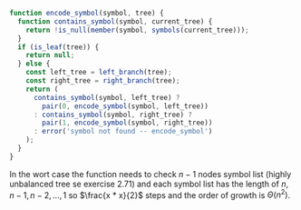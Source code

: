 ```js
function encode_symbol(symbol, tree) {
  function contains_symbol(symbol, current_tree) {
    return !is_null(member(symbol, symbols(current_tree)));
  }
  if (is_leaf(tree)) {
    return null;
  } else {
    const left_tree = left_branch(tree);
    const right_tree = right_branch(tree);
    return (
      contains_symbol(symbol, left_tree) ?
        pair(0, encode_symbol(symbol, left_tree))
      : contains_symbol(symbol, right_tree) ?
        pair(1, encode_symbol(symbol, right_tree))
      : error('symbol not found -- encode_symbol')
    );
  }
}
```

In the wort case the function needs to check $n - 1$ nodes symbol list (highly unbalanced tree se exercise 2.71) and each symbol list has the length of $n, n-1, n-2, ..., 1$ so $\frac{x * x}{2}$ steps and the order of growth is $\Theta(n^2)$.
